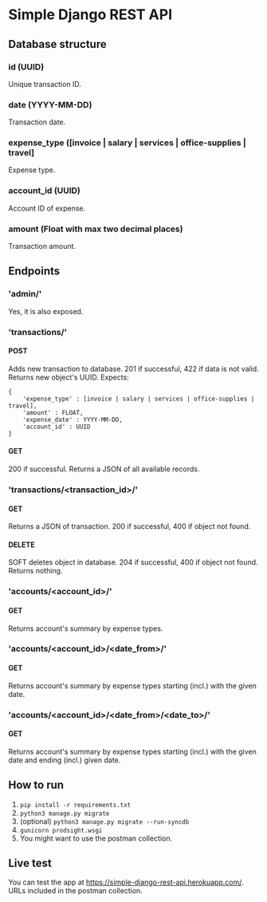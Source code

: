 # Simple Django REST API

## Database structure

### id (UUID)

Unique transaction ID.

### date (YYYY-MM-DD)

Transaction date.

### expense_type ([invoice | salary | services | office-supplies | travel]

Expense type.

### account_id (UUID)

Account ID of expense.

### amount (Float with max two decimal places)

Transaction amount.

## Endpoints

### 'admin/'

Yes, it is also exposed.

### 'transactions/'

#### POST

Adds new transaction to database. 201 if successful, 422 if data is not valid. Returns new object's UUID. Expects:
```
{
	'expense_type' : [invoice | salary | services | office-supplies | travel],
	'amount' : FLOAT,
	'expense_date' : YYYY-MM-DD,
	'account_id' : UUID
}
```

#### GET

200 if successful. Returns a JSON of all available records.

### 'transactions/<transaction_id>/'

#### GET

Returns a JSON of transaction. 200 if successful, 400 if object not found.

#### DELETE

SOFT deletes object in database. 204 if successful, 400 if object not found. Returns nothing.

### 'accounts/<account_id>/'

#### GET

Returns account's summary by expense types.

### 'accounts/<account_id>/<date_from>/'

#### GET

Returns account's summary by expense types starting (incl.) with the given date.

### 'accounts/<account_id>/<date_from>/<date_to>/'

#### GET

Returns account's summary by expense types starting (incl.) with the given date and ending (incl.) given date.

## How to run

1. ```pip install -r requirements.txt```
2. ```python3 manage.py migrate```
3. (optional) ```python3 manage.py migrate --run-syncdb```
4. ```gunicorn prodsight.wsgi```
5. You might want to use the postman collection.

## Live test

You can test the app at https://simple-django-rest-api.herokuapp.com/. URLs included in the postman collection.
